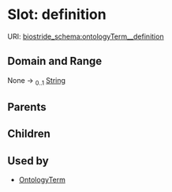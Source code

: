 
# Slot: definition



URI: [biostride_schema:ontologyTerm__definition](https://w3id.org/biostride/schema/ontologyTerm__definition)


## Domain and Range

None &#8594;  <sub>0..1</sub> [String](types/String.md)

## Parents


## Children


## Used by

 * [OntologyTerm](OntologyTerm.md)
